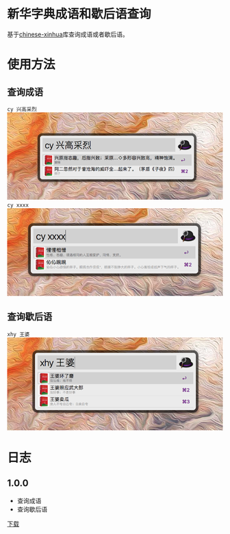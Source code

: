 # 新华字典成语和歇后语查询

基于[chinese-xinhua](https://github.com/pwxcoo/chinese-xinhua)库查询成语或者歇后语。

# 使用方法

## 查询成语

`cy 兴高采烈`  
![兴高采烈](imgs/cy_xgcl.png)
`cy xxxx`  
![xxxx](imgs/cy_xxxx.png)
## 查询歇后语

`xhy 王婆`  
![王婆](imgs/xhy_wp.png)
# 日志

## 1.0.0
-   查询成语
-   查询歇后语

[下载](https://github.com/kiyonlin/chinese-xinhua-alfred/releases/download/V1.0.0/Chinese-xinhua.alfredworkflow)
